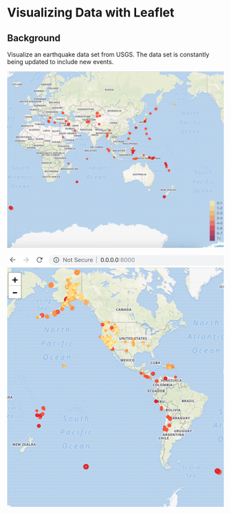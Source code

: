 # Visualizing Data with Leaflet

## Background

 Visualize an earthquake data set from USGS. The data set is constantly being updated to include new events. 

![earthquake map with legend](earthquake_legend.png)

![earthquake map 2](earthquake.png)


